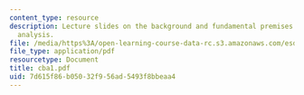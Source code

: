 ```yaml
---
content_type: resource
description: Lecture slides on the background and fundamental premises of cost-benefit
  analysis.
file: /media/https%3A/open-learning-course-data-rc.s3.amazonaws.com/esd-72-engineering-risk-benefit-analysis-spring-2007/7d615f86b05032f956ad5493f8bbeaa4_cba1.pdf
file_type: application/pdf
resourcetype: Document
title: cba1.pdf
uid: 7d615f86-b050-32f9-56ad-5493f8bbeaa4
---
```

